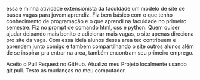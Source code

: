 essa é minha atividade extensionista da faculdade um modelo de site de busca vagas para jovem aprendiz. Fiz bem básico com o que tenho conhecimento de programação
e o que aprendi na faculdade no primeiro semestre. Fiz no prompt de comando html, css e python. 
Quem quiser ajudar deixando mais bonito e adicionar mais vagas, o site apenas direciona pro site da vaga.
Com essa ideia alunos dessa area tec contribuem e aprendem junto comigo e tambem compartilhando o site outros alunos além de se inspirar pra entrar na area,
também encontram seu primeiro emprego.

Aceito o Pull Request no GitHub.
Atualizo meu Projeto localmente usando git pull.
Testo as mudanças no meu computador.
